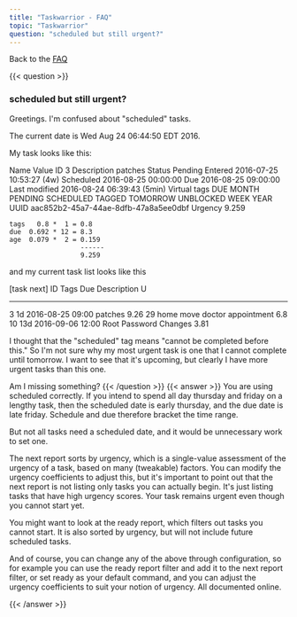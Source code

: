```yaml
---
title: "Taskwarrior - FAQ"
topic: "Taskwarrior"
question: "scheduled but still urgent?"
---
```


Back to the [FAQ](/support/faq)

{{< question >}}
### scheduled but still urgent?

Greetings.
I'm confused about "scheduled" tasks.

The current date is Wed Aug 24 06:44:50 EDT 2016.

My task looks like this:

Name                Value
ID                  3
Description         patches
Status              Pending
Entered             2016-07-25 10:53:27 (4w)
Scheduled           2016-08-25 00:00:00
Due                 2016-08-25 09:00:00
Last modified       2016-08-24 06:39:43 (5min)
Virtual tags        DUE MONTH PENDING SCHEDULED TAGGED TOMORROW UNBLOCKED WEEK YEAR
UUID                aac852b2-45a7-44ae-8dfb-47a8a5ee0dbf
Urgency             9.259

    tags   0.8 *  1 = 0.8
    due  0.692 * 12 = 8.3
    age  0.079 *  2 = 0.159 
                      ------ 
                      9.259
and my current task list looks like this

[task next]
ID Tags           Due              Description               U
-- ---------- --- ---------------- ------------------------- ----
 3            1d  2016-08-25 09:00 patches                   9.26
29 home                            move doctor appointment    6.8
10           13d  2016-09-06 12:00 Root Password Changes     3.81

 
I thought that the "scheduled" tag means "cannot be completed before this."  So I'm not sure why my most urgent task is one that I cannot complete until tomorrow.
I want to see that it's upcoming, but clearly I have more urgent tasks than this one.

Am I missing something?
{{< /question >}}
{{< answer >}}
You are using scheduled correctly.
If you intend to spend all day thursday and friday on a lengthy task, then the scheduled date is early thursday, and the due date is late friday.
Schedule and due therefore bracket the time range.

But not all tasks need a scheduled date, and it would be unnecessary work to set one.

The next report sorts by urgency, which is a single-value assessment of the urgency of a task, based on many (tweakable) factors.
You can modify the urgency coefficients to adjust this, but it's important to point out that the next report is not listing only tasks you can actually begin.
It's just listing tasks that have high urgency scores.
Your task remains urgent even though you cannot start yet.

You might want to look at the ready report, which filters out tasks you cannot start.
It is also sorted by urgency, but will not include future scheduled tasks.

And of course, you can change any of the above through configuration, so for example you can use the ready report filter and add it to the next report filter, or set ready as your default command, and you can adjust the urgency coefficients to suit your notion of urgency.
All documented online.

{{< /answer >}}
